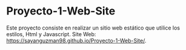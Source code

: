 # Proyecto-1-Web-Site
Este proyecto consiste en realizar un sitio web estático que utilice los estilos, Html y Javascript.
Site Web: https://sayanguzman98.github.io/Proyecto-1-Web-Site/. 
